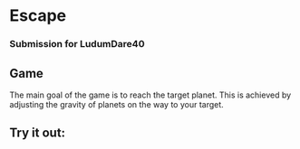 # Escape

### Submission for LudumDare40 

## Game 
The main goal of the game is to reach the target planet. This is achieved by adjusting the gravity of planets 
on the way to your target.

## Try it out: 

